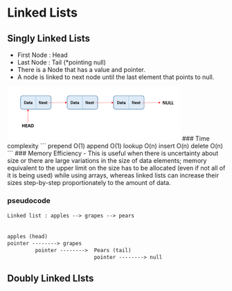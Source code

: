 # Linked Lists
## Singly Linked Lists
- First Node : Head
- Last Node : Tail (*pointing null)
- There is a Node that has a value and pointer.
- A node is linked to next node until the last element that points to null.
<img src='./assets/img01.png' width='400px'>
### Time complexity
```
prepend O(1)
append O(1)
lookup O(n)
insert O(n)
delete O(n)
```
### Memory Efficiency
- This is useful when there is uncertainty about size or there are large variations in the size of data elements; memory equivalent to the upper limit on the size has to be allocated (even if not all of it is being used) while using arrays, whereas linked lists can increase their sizes step-by-step proportionately to the amount of data.


### pseudocode
```
Linked list : apples --> grapes --> pears


apples (head)
pointer --------> grapes   
         pointer -------->  Pears (tail)
                            pointer --------> null
```
## Doubly Linked LIsts
